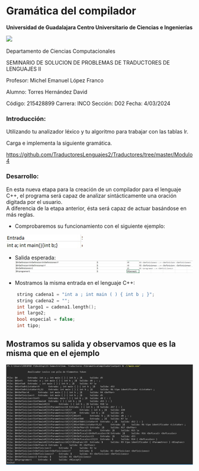 # Gramática del compilador

**Universidad de Guadalajara Centro Universitario de Ciencias e Ingenierías**

![](https://seeklogo.com/images/U/Universidad_de_Guadalajara-logo-E221350A81-seeklogo.com.png) <br>

Departamento de Ciencias Computacionales

SEMINARIO DE SOLUCION DE PROBLEMAS DE TRADUCTORES DE LENGUAJES II

Profesor: Michel Emanuel López Franco

Alumno: Torres Hernández David

Código: 215428899	     	Carrera: INCO		Sección: D02		Fecha: 4/03/2024



### **Introducción:**

Utilizando tu analizador léxico y tu algoritmo para trabajar con las tablas lr. 

Carga e implementa la siguiente gramática.

https://github.com/TraductoresLenguajes2/Traductores/tree/master/Modulo4

### **Desarrollo:**

En esta nueva etapa para la creación de un compilador para el lenguaje C++, el programa será capaz de analizar sintácticamente una oración digitada por el usuario. <br>
A diferencia de la etapa anterior, ésta será capaz de actuar basándose en más reglas. <br>
- Comprobaremos su funcionamiento con el siguiente ejemplo: <br>

![image](entrada.jpg) <br>

- Salida esperada: <br>
![image](salidaesperada.jpg)

- Mostramos la misma entrada en el lenguaje C++: <br>
```c++
    string cadena1 = "int a ; int main ( ) { int b ; }";
    string cadena2 = "";
    int largo1 = cadena1.length();
    int largo2;
    bool especial = false;
    int tipo;

```
## Mostramos su salida y observamos que es la misma que en el ejemplo

![image](salida.jpg) <br>
